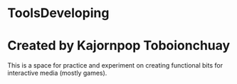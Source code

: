 # ToolsDeveloping
# Created by Kajornpop Toboionchuay
This is a space for practice and experiment on creating functional bits for interactive media (mostly games).
